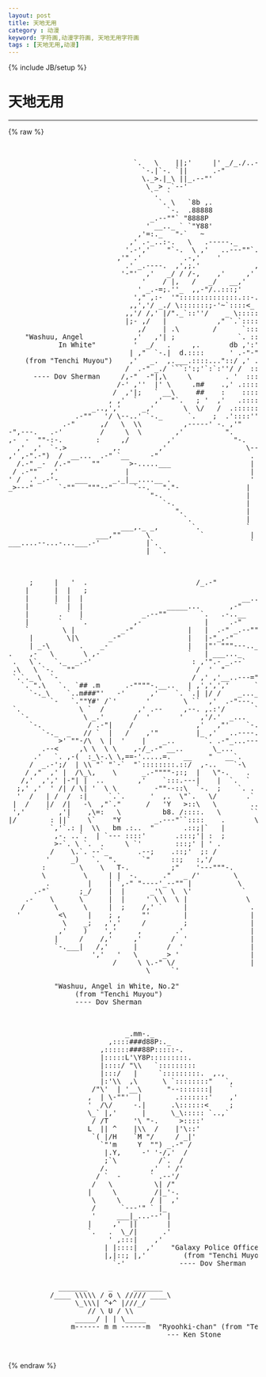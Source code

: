 ```yaml
---
layout: post
title: 天地无用
category : 动漫
keyword: 字符画,动漫字符画, 天地无用字符画
tags : [天地无用,动漫]
---
```

{% include JB/setup %}
# 天地无用
---
{% raw %}
<pre>


                              `.   \    ||;&#039;     |&#039; _/_./..----._
                                `-.|`-. `||      .-&quot;             &quot;`-.      _.-
                                \._&gt;.|_\ ||_.--&quot;&#039;                    `, ,-&#039;
                                 \ _&gt; .`--&#039;                       _.-- \     _
                                  `.  `                           \     .--&quot;&quot;
                                    `. \   `8b ,.                  \    `.-..=
                                      `-.  .88888                   .    `
                                  _.--&quot;&quot;` &quot;8888P                    `.    \
                                 &#039; __.._ ` `&quot;Y88&#039;                    .  ,&quot;|
                               ,&#039;=:._   &quot;-`   ~                      ` /  &#039;
                             ,&#039; .-_..:-.   \   .-----._         ,-&quot;\  /  /
                            &#039;.-&#039;,&#039;    &quot;`-.  \ ,&#039;   ..---&quot;&quot;`.  ,&#039; _._\   /
                          ,&#039;&quot; .&#039;          .-,&#039;    &#039;         `&#039;.-&quot;   ` ,&#039;
                            .&#039; _.----.  ,&#039;,;.&#039;             ,&#039;&#039; \    ,&#039;
                           &#039;-&quot;&#039;  ,&#039;   _/ / /-,    ,&#039;     ,&#039;  .--\  /    ,; 
                                &#039;    / |,   /   _/   __,&#039;        `&#039;  ,-&#039;,
                               &#039; _.-=;.&#039;&#039;_  ,,-&quot;/..:::;&#039;      _     &#039;  ,
                              &#039;,&quot; ,:-  &#039;&quot;::::::::::::::.::-.-&quot; `-. &#039; ,-//
                             ,,&#039;,&#039;/ _./ \:::::::;-&#039;~`::::&lt;_    ._ &#039;.-,&#039;,_./
                            ,,&#039;/ /,&#039; |/&quot;._`::&#039;&#039;/    _ \:::::./&#039;  &#039;&quot; / ,&#039; /
                            |;- ,/   |            ,&quot; `.`:::::  .-&quot;&quot;&#039;-&#039; &#039;/
                               ,/    | .\        /      `:::: /.-.\  ,&#039;/&#039;
    &quot;Washuu, Angel            ,&#039;   ,&#039;| ;               `. ::&#039;/,&#039;:::,/  /
            In White&quot;         &#039;  _/   .     ,.       db ,&#039;:&#039;/:;::::&#039;  &#039;
                             | ,&quot;  `-.|  d.::::      &#039; .-&quot;-&quot;:::]::.  /,&#039;
    (from &quot;Tenchi Muyou&quot;)    ,&#039;   _.  ,.___.::::...&quot;::/ ,&#039; .:::/&quot;.,-&#039; /
                            /  .-&quot; _./ ```:&#039;:;&#039;`:`:&#039;&#039;/ /  :::::_,&#039;  ,/
      ---- Dov Sherman     /,-&quot;  -&quot;|,\     \        . &#039;  :::::;   .&#039;
                          /-&#039; ,&#039;&#039;  |&#039; \     .m#    .,&#039; .:::::::   &#039;
                         /  ,&#039;|;   ` __\     ##    :    ::::::&#039; ,&#039;
                        , ,&#039;  `    ,&#039;  &quot;`.   ; &#039;  ,&#039;   .::::::\/         .
                    _..,&#039;,&#039;     _,&#039;       \  \/   /  .:::::::&lt;            .
                .-&quot;&quot;   &#039;/ \--..&#039; `-._      `.    ;  .&#039;::::&#039;&#039;&quot; \           `
             .-&quot;      ,/   \  \\          ,-----&#039; -. ,&#039;&quot;       .           |
-&quot;,---.   .-&#039;         /     \  \        ,&#039;          &quot;.         `           |
,-  -  &quot;&quot;-:-.        :     ,/         ,&#039;              &quot;-.       :          &#039;
  ,&#039;  ,&#039;  `-.&gt;           ,.         ,&#039;                   \----&quot;&quot;.         |
,&#039; ,-&quot;.-&quot;)  /  __...  .-&quot; `__     -&quot;                      .      \        |
  /.-&quot; _-  /.-&quot;     &quot;&quot;       &gt;-.....___                   |       .       ;
 / .-&quot;&quot;   ,&#039;                |                             |       `       &#039;|
&#039; /  .&#039;_.-&#039;-    ___      _._|__....__ .                   &#039;        |   ,-| |,.
_&gt;---&quot;      `-&quot;&quot;   &quot;&quot;&quot;--&quot;     `--.   &quot;.&quot;-                |         |  -  | | |
                                  &quot;-.                    |         &#039; |   &#039; | |
                                     `-.                 |        |  |  |  | |
                                        &quot;.               |        | .&#039;  |  | |
                                          `.             |        &#039; |   |  | |
                           ___,._ _,        `.           `       | ,&#039;   |  | |
                     ___,&quot;&quot;      \            `           |      | |   ,|  | |
___....--...-...___.-&#039;           |`.                      `      &#039;     |
                                 |  `.



     ;     |   &#039;  .                          /_.-&quot;                   `-.
    |      |  |   ;                                                     `.
    |      |  |  |                                      __...-----._      `.
    |      `  |  |                    _____...       ,-&quot;            `-._    .
    |       . `  |              _.--&quot;&quot;        `.   .-..__               `-.  `
    |       `    `.           ,-               |     .-&quot;     ______        `-.
    `        \ |           _-&quot;             |   |  .-&quot; _.--&quot;&quot;&quot;      &quot;&quot;--.._
     |        \|\       _-&quot;                |   |-&quot;_,-&quot;                    &quot;&quot;--
     | _-\       .    _-                   |   |&quot;&#039; &quot;&quot;&quot;---.._
.    ,-   \       \ ,-                     `   | ___..._    `&quot;--..
 .   \`.   `._  _.-&#039;                        : ,&#039;&quot;.- _.--`         `-.
 .\   \ `-.   &quot;&quot;                             /  &#039;  &quot;                 `.
 `.`._ \  `-                                / ,&#039; ,&#039;__..---=&quot;&quot;&quot;&quot;&quot;-.     -
   `. &quot;.\   `.  `## .m      .-&quot;&quot;&quot;&quot;-.__..   | ,&#039;,&#039;,&#039;,&#039;      `&quot;-.   `--.  `.
     `-._\    `..m###&quot;&#039;   -&#039;      ,&#039;    `. `.| |/ /    _...____`-.    `-. `.
          `-   `.&quot;&quot;Y#&#039; /`&#039;       &#039;        \ ``  ,&#039;  .-&quot;---.    &quot;&quot;-`      `. \
 `.              \ `  /        ,&#039; .--     ,--. ,.:&#039;/       `=&quot;&quot;--._        `.\
   `-             \ _.&#039;       /  &#039;       &#039;    ,&#039;/.&#039;  _...    `.    &quot;-..      \
     `-.           / .-&quot;|    /               ,&#039;   ,&quot;&#039;    `-.   `.      -.
        `-._  _   // `  |   /    ,&#039;&quot;         |_ ,&#039;   ..----.\    .       `-.
            &gt;&#039; &quot;&quot;-/\  \ |  &#039;    |    _..       `. .-&quot;_...---.\    `.        `-
        .--&lt;     ,\ \  \ \    ,-/_.-&quot; __..       \_...       &quot;`.    `.
      .&#039;   `. ,-(  :_\-.\ \,==-&#039;.....=.   __    &quot;   __`.             `.
     /  _.-&#039;;/  | \\ &quot;` &quot;`-`  &quot;`::::::::.::/  ,-..    `-\             `.
    / ,&quot;  ,&#039; |  /\_\,    \      _.-&quot;&quot;&quot;&quot;-;:;  |   \&quot;-.    .       .--.  `.
   /,&#039;  ,&#039;,&#039; |-&quot;| |  ..        ,&#039;    `:::.---|    |  `.  `        &quot;-.`-. `.
  ;,&#039; ,&#039;  &#039; /| / \| &#039;  \ \         -&quot;&quot;--::\  `-.  ;    `. .          `. . `.
  &#039;  /   | /  /  :|     `.`.      &#039;  ,.  \&quot;`.   \/       .`            `.\ `.
 |  /    |/  /|   -\  ,&quot;`.&quot;      /   &#039;Y   &gt;::\   \        ..             `\ `.
 &#039;,&#039;     `  ,&#039;|    ,\=:   \          b8. /::::.   \       ``               \ `
|/        : ||`    \`    &quot;Y        _.---&quot;``::::    .       \|             \ \
          `,&#039;`.: |  \\   bm .:..  &quot;       .::;|`   |        ;              \ \
           ,-. ..`.  | `--- ::::&#039;       .:::;&#039;| :  ;                    `   \
           &gt;-`. \ `.  .     \ `&#039;        :::;&#039; | &#039; .                      `   \
          /    \.`. --`_       .--;    .::;&#039;  ;: /                        `
         &#039;     _)   `.  &quot;.      `&quot;     ::;   :,&#039;/                          `
        :        \    \   T-.          ;&quot;    &#039;---&quot;&quot;&quot;-.                      `
        \         \     | |  -.      .&quot;   _ /&#039;        \                      `
         .         |    | `,-&quot; &quot;----&#039;_--&quot;&quot; |           \
      .-&quot;`       ;_/    |  |      _&#039;\  \  \&#039;            `
    .-    \      \      |  |     &#039; \ \  \ |              \
   /       \      \     |  ;    /,&#039; `     |               .
  &#039;         &lt;\     |    ; ,     &quot;&#039;        |               |                 \
             \    _;   ,&#039;,&#039;     /         ;               |                  \
            ,&#039;    )    &#039;,&#039;     ,        .&#039;                |
           |     /    /,&#039;     ,&#039;       /  &#039;               |
           `-.___|   /,&#039;      |       /  &#039;                |          -.
                    &#039;,&#039;   &#039;   \      _&gt; &#039;                 |            =-.
                         /     \ \.-&quot; \/                  |             `.`-.
                                 \     `&#039;  

           &quot;Washuu, Angel in White, No.2&quot;
                (from &quot;Tenchi Muyou&quot;)
                ---- Dov Sherman



                            _.mm-._
                        ,::::###d88P:._
                      ,::::::###88P:::::-.
                      |:::::L&#039;\Y8P:::::::::.
                      |::::/ &quot;\\   `:::::::::
                      |:::/   |     `:::::::::.  ,.,
                      |:&#039;\\  ,\      \ `::::::::&quot;   `,
                    /&quot;\&#039;  | &#039;__\      &quot;--:::::::|    `
                   ,  | \-&quot;&quot;&#039;  |        .:::::::&#039;    ,&#039;
                   &#039;  /\/     -.|      .\::::::&lt;     ;
                   \_` |,&#039;      |      \_\::::: `..,`
                    / /T      &#039;\ &quot;-.     &gt;::::&#039;
                   L  || ^    |\\  /    |&#039;\::&#039;
                    `( |/H    `M &quot;/     / _|&#039;
                      `&quot;&#039;m     Y  &quot;&quot;) _.-&quot; /
                       |.Y,     -&#039; &#039;-/,&#039;  /
                       ;`\          /`.  /
                      /.          ,&#039;  &#039; /&#039;
                     / `  -       ` .--&#039;/
                    /   \          \| /&quot;
                   |     \         /|_&#039;-.
                    \     \       / |  ,&#039;
                    /      `---&#039;&quot; ` |_
                    &#039;     ___|_...--&#039; |
                   |     ,&#039;  ||       |
                   `.   .  \_/|      .&#039;
                        &#039; ,:::|    ,&#039;
                       | |::::|  ,&#039;    &quot;Galaxy Police Officer Mihoshi&quot;
                       |,|::; |,&#039;         (from &quot;Tenchi Muyou&quot;)
                         `-&#039;             ---- Dov Sherman


            _______     _     _______
          /____ \\\\\ / o \ ///// ____\
                \_\\\| ^+^ |///_/
                   // \ U / \\
                _____/ | | \_____
               m------ m m ------m  &quot;Ryoohki-chan&quot; (from &quot;Tenchi Muyou&quot;)
                                      --- Ken Stone

 </pre>
{% endraw %}
